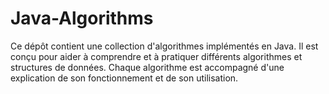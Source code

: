 # Java-Algorithms
Ce dépôt contient une collection d'algorithmes implémentés en Java. Il est conçu pour aider à comprendre et à pratiquer différents algorithmes et structures de données. Chaque algorithme est accompagné d'une explication de son fonctionnement et de son utilisation.
